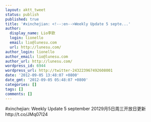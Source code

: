 ```yaml
---
layout: aktt_tweet
status: publish
published: true
title: '#xinchejian: <!--:en-->Weekly Update 5 septe...'
author:
  display_name: Lio李欧
  login: lionello
  email: lio@lunesu.com
  url: http://lunesu.com/
author_login: lionello
author_email: lio@lunesu.com
author_url: http://lunesu.com/
wordpress_id: 6944
wordpress_url: http://twitter-243223967492608001
date: '2012-09-05 13:48:07 +0800'
date_gmt: '2012-09-05 05:48:07 +0800'
categories: []
tags: []
comments: []
---
```

<p>#xinchejian: <!--:en-->Weekly Update 5 september 2012<!--:--><!--:zh-->9月5日周三开放日更新 <!--:--> http:&#47;&#47;t.co&#47;JMq07I24</p>
